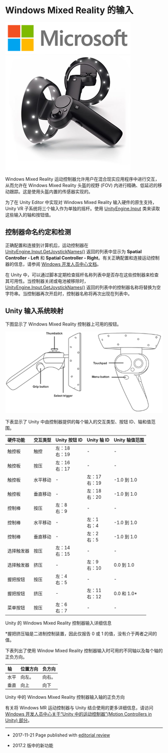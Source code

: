 # Windows Mixed Reality 的输入

![](../uploads/Main/Windows_logo.png)![](../uploads/Main/Windows_MR_Controllers_image.png) 

Windows Mixed Reality 运动控制器允许用户在混合现实应用程序中进行交互，从而允许在 Windows Mixed Reality 头盔的视野 (FOV) 内进行精确、低延迟的移动跟踪。这是使用头盔内置的传感器实现的。

为了在 Unity Editor 中实现对 Windows Mixed Reality 输入硬件的原生支持，Unity VR 子系统将三个输入作为单独的摇杆。使用 [UnityEngine.Input](../ScriptReference/Input.html) 类来读取这些输入的轴和按钮值。

## __控制器命名约定和检测__

正确配置和连接到计算机后，运动控制器在 [UnityEngine.Input.GetJoystickNames()](../ScriptReference/Input.GetJoystickNames.html) 返回的列表中显示为 __Spatial Controller - Left__ 和 __Spatial Controller - Right__。有关正确配置和连接运动控制器的信息，请参阅 [Windows 开发人员中心文档](https://developer.microsoft.com/en-us/windows/mixed-reality/motion_controllers)。

在 Unity 中，可以通过脚本定期检查摇杆名称列表中是否存在这些控制器来检查其可用性。当控制器关闭或电池被移除时，[UnityEngine.Input.GetJoystickNames()](../ScriptReference/Input.GetJoystickNames.html) 返回的列表中的控制器名称将替换为空字符串。当控制器再次开启时，控制器名称将再次出现在列表中。

## __Unity 输入系统映射__

下图显示了 Windows Mixed Reality 控制器上可用的按钮。

![Windows Mixed Reality 控制器按钮（图像由 developer.microsoft.com 提供）](../uploads/Main/Input_mapping.png)

下表显示了 Unity 中由控制器提供的每个输入的交互类型、按钮 ID、轴和值范围。

| __硬件功能__| __交互类型__ | __Unity 按钮 ID__ | __Unity 轴 ID__ | __Unity 轴值范围__ |
|:---|:---|:---|:---|:---| 
| 触控板| 触控 | 左：18<br/>右：19 | - | - |
| 触控板| 按压 | 左：16<br/>右：17 | - | - |
| 触控板| 水平移动 | - | 左：17<br/>右：19 | -1.0 到 1.0 |
| 触控板| 垂直移动 | - | 左：18<br/>右：20 | -1.0 到 1.0 |
| 控制棒| 按压 | 左：8<br/>右：9 | - | - |
| 控制棒| 水平移动 | - | 左：1<br/>右：4 | -1.0 到 1.0 |
| 控制棒| 垂直移动 | - | 左：2<br/>右：5 | -1.0 到 1.0 |
| 选择触发器| 按压 | 左：14<br/>右：15 | - | - |
| 选择触发器| 挤压 | - | 左：9<br/>右：10 | 0.0 到 1.0 |
| 握把按钮| 按压 | 左：4<br/>右：5 | - | - |
| 握把按钮| 挤压 | - | 左：11<br/>右：12 | 0.0 和 1.0* |
| 菜单按钮| 按压 | 左：6<br/>右：7 | - | - |

Unity 的 Windows Mixed Reality 控制器输入详细信息

*握把挤压轴是二进制控制装置，因此仅报告 0 或 1 的值，没有介于两者之间的值。

下表列出了使用 Window Mixed Reality 控制器输入时可用的不同轴以及每个轴的正负方向。

| __轴__| __位置方向__ | __负方向__ |
|:---|:---|:---| 
| 水平| 向左。 | 向右。 |
| 垂直| 向上 | 向下 |



Unity 中的 Windows Mixed Reality 控制器输入轴的正负方向

有关将 Windows MR 运动控制器与 Unity 结合使用的更多详细信息，请访问 [Windows 开发人员中心关于“Unity 中的运动控制器”(Motion Controllers in Unity) 部分](https://developer.microsoft.com/en-us/windows/mixed-reality/gestures_and_motion_controllers_in_unity)。

---
* <span class="page-edit">2017-11-21 Page published with [editorial review](DocumentationEditorialReview.html)
</span>

* <span class="page-history">2017.2 版中的新功能</span>

